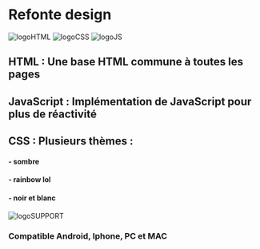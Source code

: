 # Refonte design
[logoHTML]: https://github.com/darkshark400/BLOG/blob/master/icons/html.png
[logoCSS]: https://github.com/darkshark400/BLOG/blob/master/icons/css.png
[logoJS]: https://github.com/darkshark400/BLOG/blob/master/icons/js.png
[logoSUPPORT]: https://github.com/darkshark400/BLOG/blob/master/icons/support.png

![logoHTML] ![logoCSS] ![logoJS]

## HTML : Une base HTML commune à toutes les pages

## JavaScript : Implémentation de JavaScript pour plus de réactivité

## CSS : Plusieurs thèmes :

#### - sombre
#### - rainbow lol
#### - noir et blanc

![logoSUPPORT]

### Compatible Android, Iphone, PC et MAC
